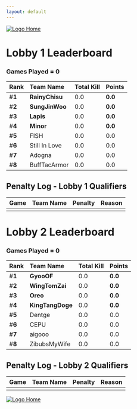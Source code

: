 ```yaml
---
layout: default
---
```


[ ![Logo](https://kanziebub.github.io/ProjectSEA/assets/images/bullet_rev.png) Home](https://kanziebub.github.io/ProjectSEA/)

# **Lobby 1 Leaderboard**

### Games Played = 0

|  Rank  | Team Name             | Total Kill | **Points** |
|:-------|:----------------------|:-----------|:-----------|
| #**1** | **RainyChisu** | 0.0 | **0.0** | 
| #**2** | **SungJinWoo** | 0.0 | **0.0** | 
| #**3** | **Lapis** | 0.0 | **0.0** | 
| #**4** | **Minor** | 0.0 | **0.0** | 
| #**5** | FISH | 0.0 | 0.0 | 
| #**6** | Still In Love | 0.0 | 0.0 | 
| #**7** | Adogna | 0.0 | 0.0 | 
| #**8** | BuffTacArmor | 0.0 | 0.0 | 
 

## Penalty Log - Lobby 1 Qualifiers

|  Game  | Team Name | Penalty | Reason                |
|:-------|:----------|:--------|:----------------------| 
|  |  |  |  |

# **Lobby 2 Leaderboard**

### Games Played = 0

|  Rank  | Team Name             | Total Kill | **Points** |
|:-------|:----------------------|:-----------|:-----------|
| #**1** | **GyooOF** | 0.0 | **0.0** | 
| #**2** | **WingTomZai** | 0.0 | **0.0** | 
| #**3** | **Oreo** | 0.0 | **0.0** | 
| #**4** | **KingTangDoge** | 0.0 | **0.0** | 
| #**5** | Dentge | 0.0 | 0.0 | 
| #**6** | CEPU | 0.0 | 0.0 | 
| #**7** | aigooo | 0.0 | 0.0 | 
| #**8** | ZibubsMyWife | 0.0 | 0.0 | 
 

## Penalty Log - Lobby 2 Qualifiers

|  Game  | Team Name | Penalty | Reason                |
|:-------|:----------|:--------|:----------------------| 
|  |  |  |  |

[ ![Logo](https://kanziebub.github.io/ProjectSEA/assets/images/bullet_rev.png) Home](https://kanziebub.github.io/ProjectSEA/)
